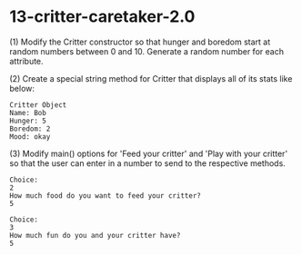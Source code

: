 # 13-critter-caretaker-2.0


(1) Modify the Critter constructor so that hunger and boredom start at random numbers between 0 and 10. Generate a random number for each attribute.


(2) Create a special string method for Critter that displays all of its stats like below:
```
Critter Object
Name: Bob
Hunger: 5
Boredom: 2
Mood: okay
```
(3) Modify main() options for 'Feed your critter' and 'Play with your critter' so that the user can enter in a number to send to the respective methods.
```
Choice:
2
How much food do you want to feed your critter?
5
```
```
Choice:
3
How much fun do you and your critter have?
5
```